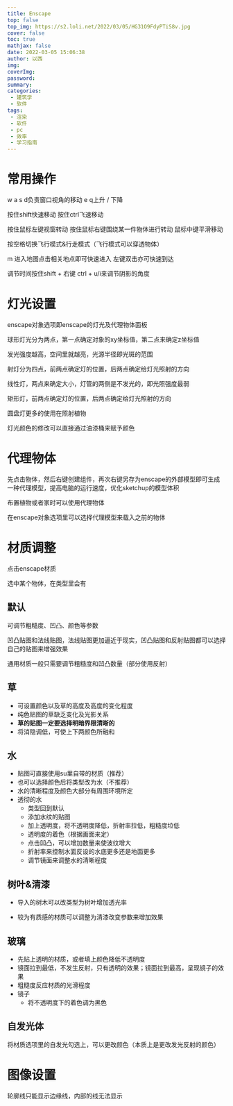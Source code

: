 ```yaml
---
title: Enscape
top: false
top_img: https://s2.loli.net/2022/03/05/HG31O9FdyPTiS8v.jpg
cover: false
toc: true
mathjax: false
date: 2022-03-05 15:06:38
author: 以西
img:
coverImg:
password:
summary:
categories:
 - 建筑学
 - 软件
tags:
 - 渲染
 - 软件
 - pc
 - 效率
 - 学习指南
---
```


# 常用操作

w a s d负责窗口视角的移动		e q上升 / 下降

按住shift快速移动		按住ctrl飞速移动

按住鼠标左键视窗转动		按住鼠标右键围绕某一件物体进行转动		鼠标中键平滑移动

按空格切换飞行模式&行走模式（飞行模式可以穿透物体）

m 进入地图点击相关地点即可快速进入		左键双击亦可快速到达

调节时间按住shift + 右键		ctrl + u/i来调节阴影的角度

# 灯光设置

enscape对象选项即enscape的灯光及代理物体面板

球形灯光分为两点，第一点确定对象的xy坐标值，第二点来确定z坐标值

发光强度越高，空间里就越亮，光源半径即光斑的范围

射灯分为四点，前两点确定灯的位置，后两点确定给灯光照射的方向

线性灯，两点来确定大小，灯管的两侧是不发光的，即光照强度最弱

矩形灯，前两点确定灯的位置，后两点确定给灯光照射的方向

圆盘灯更多的使用在照射植物

灯光颜色的修改可以直接通过油漆桶来赋予颜色

# 代理物体

先点击物体，然后右键创建组件，再次右键另存为enscape的外部模型即可生成一种代理模型，提高电脑的运行速度，优化sketchup的模型体积

布置植物或者家时可以使用代理物体

在enscape对象选项里可以选择代理模型来载入之前的物体

# 材质调整

点击enscape材质

选中某个物体，在类型里会有

## 默认

可调节粗糙度、凹凸、颜色等参数

凹凸贴图和法线贴图，法线贴图更加逼近于现实，凹凸贴图和反射贴图都可以选择自己的贴图来增强效果

通用材质一般只需要调节粗糙度和凹凸数量（部分使用反射）

## 草

- 可设置颜色以及草的高度及高度的变化程度
- 纯色贴图的草缺乏变化及光影关系
- **草的贴图一定要选择明暗界限清晰的**
- 将消隐调低，可使上下两颜色所融和

## 水

- 贴图可直接使用su里自带的材质（推荐）
- 也可以选择颜色后将类型改为水（不推荐）
- 水的清晰程度及颜色大部分有周围环境所定
- 透彻的水
  - 类型回到默认
  - 添加水纹的贴图
  - 加上透明度，将不透明度降低，折射率拉低，粗糙度垃低
  - 透明度的着色（根据画面来定）
  - 点击凹凸，可以增加数量来使波纹增大
  - 折射率来控制水面反设的水底更多还是地面更多
  - 调节镜面来调整水的清晰程度

## 树叶&清漆

- 导入的树木可以改类型为树叶增加透光率

- 较为有质感的材质可以调整为清漆改变参数来增加效果

## 玻璃

- 先贴上透明的材质，或者填上颜色降低不透明度
- 镜面拉到最低，不发生反射，只有透明的效果；镜面拉到最高，呈现镜子的效果
- 粗糙度反应材质的光滑程度
- 镜子
  - 将不透明度下的着色调为黑色

## 自发光体

将材质选项里的自发光勾选上，可以更改颜色（本质上是更改发光反射的颜色）

  # 图像设置

轮廓线只能显示边缘线，内部的线无法显示





